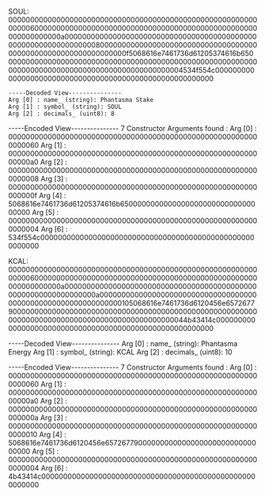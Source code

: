 SOUL:
000000000000000000000000000000000000000000000000000000000000006000000000000000000000000000000000000000000000000000000000000000a00000000000000000000000000000000000000000000000000000000000000008000000000000000000000000000000000000000000000000000000000000000f5068616e7461736d61205374616b6500000000000000000000000000000000000000000000000000000000000000000000000000000000000000000000000004534f554c00000000000000000000000000000000000000000000000000000000

```
-----Decoded View---------------
Arg [0] : name_ (string): Phantasma Stake
Arg [1] : symbol_ (string): SOUL
Arg [2] : decimals_ (uint8): 8
```

-----Encoded View---------------
7 Constructor Arguments found :
Arg [0] : 0000000000000000000000000000000000000000000000000000000000000060
Arg [1] : 00000000000000000000000000000000000000000000000000000000000000a0
Arg [2] : 0000000000000000000000000000000000000000000000000000000000000008
Arg [3] : 000000000000000000000000000000000000000000000000000000000000000f
Arg [4] : 5068616e7461736d61205374616b650000000000000000000000000000000000
Arg [5] : 0000000000000000000000000000000000000000000000000000000000000004
Arg [6] : 534f554c00000000000000000000000000000000000000000000000000000000



KCAL:
000000000000000000000000000000000000000000000000000000000000006000000000000000000000000000000000000000000000000000000000000000a0000000000000000000000000000000000000000000000000000000000000000a00000000000000000000000000000000000000000000000000000000000000105068616e7461736d6120456e657267790000000000000000000000000000000000000000000000000000000000000000000000000000000000000000000000044b43414c00000000000000000000000000000000000000000000000000000000

-----Decoded View---------------
Arg [0] : name_ (string): Phantasma Energy
Arg [1] : symbol_ (string): KCAL
Arg [2] : decimals_ (uint8): 10

-----Encoded View---------------
7 Constructor Arguments found :
Arg [0] : 0000000000000000000000000000000000000000000000000000000000000060
Arg [1] : 00000000000000000000000000000000000000000000000000000000000000a0
Arg [2] : 000000000000000000000000000000000000000000000000000000000000000a
Arg [3] : 0000000000000000000000000000000000000000000000000000000000000010
Arg [4] : 5068616e7461736d6120456e6572677900000000000000000000000000000000
Arg [5] : 0000000000000000000000000000000000000000000000000000000000000004
Arg [6] : 4b43414c00000000000000000000000000000000000000000000000000000000
